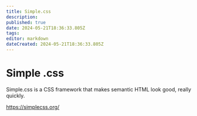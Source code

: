```yaml
---
title: Simple.css
description: 
published: true
date: 2024-05-21T18:36:33.805Z
tags: 
editor: markdown
dateCreated: 2024-05-21T18:36:33.805Z
---
```


# Simple .css

Simple.css is a CSS framework that makes semantic HTML look good, really quickly.

<https://simplecss.org/>